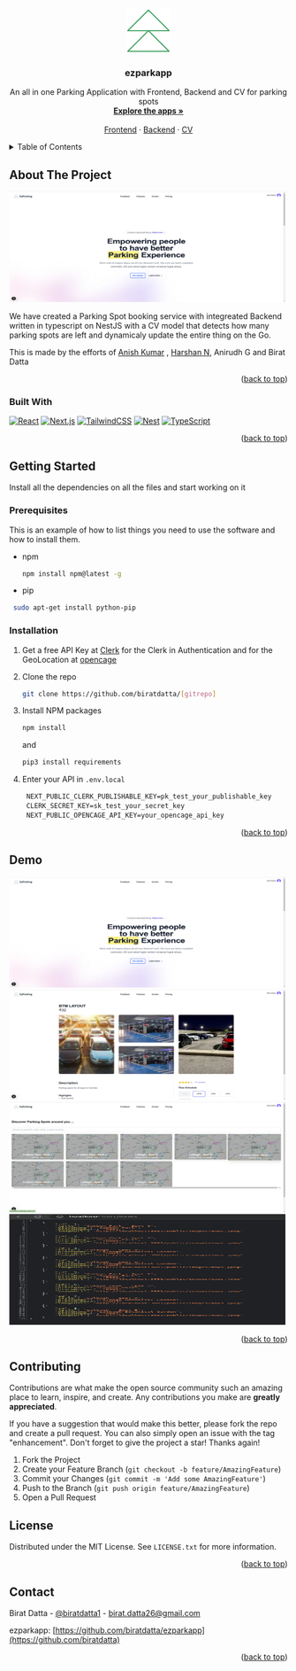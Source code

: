  
<a id="readme-top"></a>




<!-- PROJECT LOGO -->
<br />
<div align="center">
  <a href="https://github.com/biratdatta">
    <img src="./app/icons/paramarsh.png" alt="Logo" width="80" height="80">
  </a>

  <h3 align="center">ezparkapp</h3>

 <p align="center">
    An all in one Parking Application with Frontend, Backend and CV for parking spots
    <br />
    <a href="https://github.com/biratdatta"><strong>Explore the apps »</strong></a>
    <br />
    <br />
    <a href="https://github.com/biratdatta/ezpark-next-app">Frontend</a>
    ·
    <a href=" https://github.com/biratdatta/ezpark-backend">Backend</a>
    ·
    <a href="https://github.com/biratdatta/ezpark-cv">CV</a>
  </p>
</div>



<!-- TABLE OF CONTENTS -->
<details>
  <summary>Table of Contents</summary>
  <ol>
    <li>
      <a href="#about-the-project">About The Project</a>
      <ul>
        <li><a href="#built-with">Built With</a></li>
      </ul>
    </li>
    <li>
      <a href="#getting-started">Getting Started</a>
      <ul>
        <li><a href="#prerequisites">Prerequisites</a></li>
        <li><a href="#installation">Installation</a></li>
      </ul>
    </li>
    <li><a href="#usage">Usage</a></li>
    <li><a href="#roadmap">Roadmap</a></li>
    <li><a href="#contributing">Contributing</a></li>
    <li><a href="#license">License</a></li>
    <li><a href="#contact">Contact</a></li>
    <li><a href="#acknowledgments">Acknowledgments</a></li>
  </ol>
</details>



<!-- ABOUT THE PROJECT -->
## About The Project

 <img src="./images//frontend1.jpeg" alt="Logo" width="500" height="200">

 We have created a Parking Spot booking service with integreated Backend written in typescript on NestJS with a CV model that detects how many parking spots are left and dynamicaly update the entire thing on the Go. 


This is made by the efforts of [Anish Kumar](https://github.com/Anish-Kumar-404) , [Harshan N](https://github.com/Harsha8321), Anirudh G and Birat Datta
 

<p align="right">(<a href="#readme-top">back to top</a>)</p>



### Built With

 

 
 [![React](https://img.shields.io/badge/React-%2320232a.svg?logo=react&logoColor=%2361DAFB)](#)
[![Next.js](https://img.shields.io/badge/Next.js-black?logo=next.js&logoColor=white)](#)
 [![TailwindCSS](https://img.shields.io/badge/Tailwind%20CSS-%2338B2AC.svg?logo=tailwind-css&logoColor=white)](#)
[![Nest](https://img.shields.io/badge/Nest.js-%23E0234E.svg?logo=nestjs&logoColor=white)](#)
[![TypeScript](https://img.shields.io/badge/TypeScript-3178C6?logo=typescript&logoColor=fff)](#)

<p align="right">(<a href="#readme-top">back to top</a>)</p>



<!-- GETTING STARTED -->
## Getting Started

 Install all the dependencies on all the files and start working on it 

### Prerequisites

This is an example of how to list things you need to use the software and how to install them.
* npm
  ```sh
  npm install npm@latest -g
  ```
 
* pip 

```sh
 sudo apt-get install python-pip
```

### Installation

 

1. Get a free API Key at [Clerk](https://clerk.com/) for the Clerk in Authentication and 
for the GeoLocation at [opencage](https://opencagedata.com/)
2. Clone the repo
   ```sh
   git clone https://github.com/biratdatta/[gitrepo]
   ```
3. Install NPM packages
   ```sh
   npm install
   ```
   and
   ```sh
   pip3 install requirements
   ```

4. Enter your API in `.env.local`
   ```md
    NEXT_PUBLIC_CLERK_PUBLISHABLE_KEY=pk_test_your_publishable_key
    CLERK_SECRET_KEY=sk_test_your_secret_key
    NEXT_PUBLIC_OPENCAGE_API_KEY=your_opencage_api_key

   ```
 

<p align="right">(<a href="#readme-top">back to top</a>)</p>



<!-- USAGE EXAMPLES -->
## Demo

 
 <img src="./images//frontend1.jpeg" alt="Logo" width="500" height="200">

 <img src="./images//frontend2.jpeg" alt="Logo" width="500" height="200">

 <img src="./images//frontend3.jpeg" alt="Logo" width="500" height="200">

 <img src="./images/backend.jpeg" alt="Logo" width="500" height="200">


 

<p align="right">(<a href="#readme-top">back to top</a>)</p>



 



<!-- CONTRIBUTING -->
## Contributing

Contributions are what make the open source community such an amazing place to learn, inspire, and create. Any contributions you make are **greatly appreciated**.

If you have a suggestion that would make this better, please fork the repo and create a pull request. You can also simply open an issue with the tag "enhancement".
Don't forget to give the project a star! Thanks again!

1. Fork the Project
2. Create your Feature Branch (`git checkout -b feature/AmazingFeature`)
3. Commit your Changes (`git commit -m 'Add some AmazingFeature'`)
4. Push to the Branch (`git push origin feature/AmazingFeature`)
5. Open a Pull Request

 



<!-- LICENSE -->
## License

Distributed under the MIT License. See `LICENSE.txt` for more information.

<p align="right">(<a href="#readme-top">back to top</a>)</p>



<!-- CONTACT -->
## Contact

 Birat Datta - [@biratdatta1](https://twitter.com/biratdatta1) - birat.datta26@gmail.com

ezparkapp: [https://github.com/biratdatta/ezparkapp](https://github.com/biratdatta)

<p align="right">(<a href="#readme-top">back to top</a>)</p>


 
 

